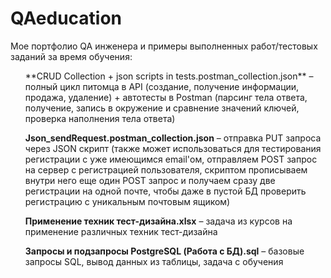 # QAeducation
Мое портфолио QA инженера и примеры выполненных работ/тестовых заданий за время обучения:

<ul>  **CRUD Collection + json scripts in tests.postman_collection.json** – полный цикл питомца в API (создание, получение информации, продажа, удаление) + автотесты в Postman (парсинг тела ответа, получение, запись в окружение и сравнение значений ключей, проверка наполнения тела ответа)

  **Json_sendRequest.postman_collection.json** – отправка PUT запроса через JSON скрипт (также может использоваться для тестирования регистрации с уже имеющимся email'ом, отправляем POST запрос на сервер с регистрацией пользователя, скриптом прописываем внутри него еще один POST запрос и получаем сразу две регистрации на одной почте, чтобы даже в пустой БД проверить регистрацию с уникальным почтовым ящиком)

  **Применение техник тест-дизайна.xlsx** – задача из курсов на применение различных техник тест-дизайна

  **Запросы и подзапросы PostgreSQL (Работа с БД).sql** – базовые запросы SQL, вывод данных из таблицы, задача с обучения </ul>
